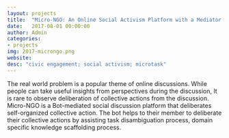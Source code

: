 ```yaml
---
layout: projects
title:  "Micro-NGO: An Online Social Activism Platform with a Mediator Bot"
date:   2017-08-01 00:00:00
author: Admin
categories:
- projects
img: 2017-microngo.png
website:
desc: "civic engagement; social activism; microtask"
---
```

The real world problem is a popular theme of online discussions. While people can take useful insights from perspectives during the discussion,  It is rare to observe deliberation of collective actions from the discussion. Micro-NGO is a Bot-mediated social discussion platform that deliberates self-organized collective action. The bot helps to their member to deliberate their collective actions by assisting task disambiguation process, domain specific knowledge scaffolding process.